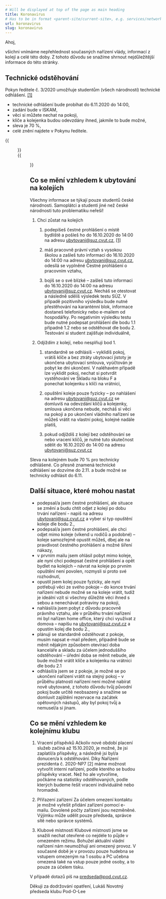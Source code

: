 ```yaml
---
# Will be displayed at top of the page as main heading
title: Koronavirus
# Has to be in format <parent-site/current-site>, e.g. services/network (notice missing slash at the beginning)
url: koronavirus
slug: koronavirus
---
```


Ahoj,

všichni vnímáme nepřehlednost současných nařízení vlády, informací z kolejí a celé této doby. Z tohoto důvodu se snažíme shrnout nejdůležitější informace do této stránky.

## Technické odstěhování

Pokyn ředitele č. 3/2020 umožňuje studentům (všech národností) technické odhlášení. [[1]](https://www.suz.cvut.cz/files/pokyn_3-2020.pdf)

- technické odhlášení bude probíhat do 6.11.2020 do 14:00,
- zadání bude v ISKAM,
- věci si můžete nechat na pokoji,
- klíče a kolejenka budou odevzdány ihned, jakmile to bude možné,
- sleva je 70 %,
- celé znění najdete v Pokynu ředitele.

{{<figure src="/covid/covid-step1.png" alt="ISKAM step 1">}}
\
{{<figure src="/covid/covid-step2.png" alt="ISKAM step 2">}}

## Co se mění vzhledem k ubytování na kolejích

Všechny informace se týkají pouze studentů české národnosti. Samoplátci a studenti jiné než české národnosti tuto problematiku neřeší!

1. Chci zůstat na kolejích

   1. podepíšeš čestné prohlášení o místě bydliště a pošleš ho do 16.10.2020 do 14:00 na adresu ubytovani@suz.cvut.cz, [[1]](https://www.suz.cvut.cz/files/pokyn_3-2020.pdf)

   2. máš pracovně právní vztah s vysokou školou a zašleš tuto informaci do 16.10.2020 do 14:00 na adresu ubytovani@suz.cvut.cz, odesílá se vyplněné Čestné prohlášení o pracovním vztahu,

   3. bojíš se o své blízké – zašleš tuto informaci do 16.10.2020 do 14:00 na adresu ubytovani@suz.cvut.cz. Necháš se otestovat a následně sdělíš výsledek testu SÚZ. V případě pozitivního výsledku bude nutné přestěhování na karanténní blok, informace dostaneš telefonicky nebo e-mailem od hospodářky. Po negativním výsledku testu bude nutné podepsat prohlášení dle bodu 1.1 případně 1.2 nebo se odstěhovat dle bodu 2. Testování si student zajišťuje individuálně,

2. Odjíždím z kolejí, nebo nesplňuji bod 1.

   1. standardně se odhlásíš – vyklidíš pokoj, vrátíš klíče a bez ztráty ubytovací jistoty je ukončena ubytovací smlouva, vyúčtován je pobyt ke dni ukončení. V naléhavém případě lze vyklidit pokoj, nechat si potvrdit vystěhování ve Skladu na bloku F a ponechat kolejenku s klíči na vrátnici,

   2. opuštění koleje pouze fyzicky – po nahlášení na adresu ubytovani@suz.cvut.cz se domluvíš na odevzdání klíčů a kolejenky, smlouva ukončena nebude, necháš si věci na pokoji a po ukončení vládního nařízení se můžeš vrátit na vlastní pokoj, kolejné nadále platíš,

   3. pokud odjíždíš z kolejí bez odstěhování se nebo vracení klíčů, je nutné tuto skutečnost sdělit do 16.10.2020 do 14:00 na adresu ubytovani@suz.cvut.cz

Sleva na kolejném bude 70 % pro technicky odhlášené. Co přesně znamená technické odhlášení se dozvíme do 2.11. a bude možné se technicky odhlásit do 6.11.

## Další situace, které mohou nastat

- podepsal/a jsem čestné prohlášení, ale situace se změní a budu chtít odjet z kolejí po dobu trvání nařízení - napiš na adresu ubytovani@suz.cvut.cz a vyber si typ opuštění koleje dle bodu 2.,
- podepsal/a jsem čestné prohlášení, ale chci odjet mimo koleje (víkend u rodičů a podobné) – koleje samozřejmě opustit můžeš, dbej ale na pravdivost čestného prohlášení a možné šíření nákazy,
- v prvním mailu jsem ohlásil pobyt mimo koleje, ale nyní chci podepsat čestné prohlášení a opět bydlet na kolejích – návrat na koleje po prvním opuštění není povolen, rozmysli si proto své rozhodnutí,
- opustil jsem kolej pouze fyzicky, ale nyní potřebuji věci ze svého pokoje – do konce trvání nařízení nebude možné se na koleje vrátit, tudíž je ideální vzít si všechny důležité věci ihned s sebou a nenechávat potraviny na pokoji,
- nahlásil/a jsem pobyt z důvodu pracovně právního vztahu, ale v průběhu trvání nařízení mi byl nařízen home office, který chci využívat z domova – napíšu na ubytovani@suz.cvut.cz a opustím kolej dle bodu 2.,
- plánuji se standardně odstěhovat z pokoje, musím napsat e-mail předem, případně bude se měnit nějakým způsobem otevírací doba kanceláře a skladu za účelem jednoduššího odstěhování – úřední doba se měnit nebude, ale bude možné vrátit klíče a kolejenku na vrátnici dle bodu 2.1
- odhlásil/a jsem se z pokoje, je možné se po ukončení nařízení vrátit na stejný pokoj – v průběhu platnosti nařízení není možné nabírat nově ubytované, z tohoto důvodu tvůj původní pokoj bude určitě neobsazený a snažíme se domluvit zajištění rezervace na začátek opětovných nástupů, aby byl pokoj tvůj a nemusel/a si jinam.

## Co se mění vzhledem ke kolejnímu klubu

1. Vracení příspěvků
   Ačkoliv nové období placení služeb začíná až 15.10.2020, je možné, že jsi zaplatil/a příspěvky, a následně jsi byl/a donucen/a k odstěhování. Díky Nařízení prezidenta č. 2020-NP7 [2] máme možnost vytvořit interní nařízení, podle kterého se budou příspěvky vracet. Než ho ale vytvoříme, počkáme na statistiky odstěhovaných, podle kterých budeme řešit vracení individuálně nebo hromadně.

2. Přiřazení zařízení
   Za účelem omezení kontaktu je možné vyřešit přidání zařízení pomocí e-mailu. Dovolené počty zařízení jsou nezměněné. Výjimku může udělit pouze předseda, správce sítě nebo správce systémů.

3. Klubové místnosti
   Klubové místnosti jsme se snažili nechat otevřené co nejdéle to půjde v omezeném režimu. Bohužel aktuální vládní nařízení nám neumožňují ani omezený provoz. V současné době je v provozu pouze hudebna se vstupem omezeným na 1 osobu a PC učebna omezená také na vstup pouze jedné osoby, a to pouze za účelem tisku.

V případě dotazů piš na <predseda@pod.cvut.cz>.

Děkuji za dodržování opatření,
Lukáš Novotný
předseda klubu Pod-O-Lee
